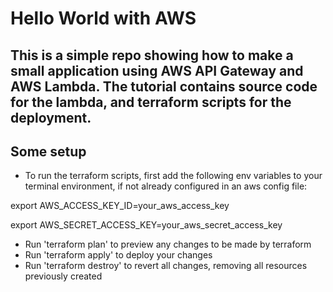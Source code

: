 # Hello World with AWS
## This is a simple repo showing how to make a small application using AWS API Gateway and AWS Lambda. The tutorial contains source code for the lambda, and terraform scripts for the deployment.

## Some setup
- To run the terraform scripts, first add the following env variables to your terminal environment, if not already configured in an aws config file:

export AWS_ACCESS_KEY_ID=your_aws_access_key

export AWS_SECRET_ACCESS_KEY=your_aws_secret_access_key

- Run 'terraform plan' to preview any changes to be made by terraform
- Run 'terraform apply' to deploy your changes
- Run 'terraform destroy' to revert all changes, removing all resources previously created
